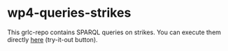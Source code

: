 # wp4-queries-strikes

This grlc-repo contains SPARQL queries on strikes. You can execute them directly [here](http://grlc.io/api/CLARIAH/wp4-queries-strikes) (try-it-out button).

